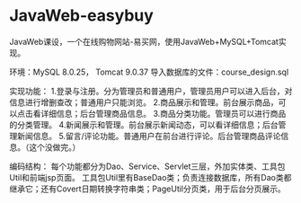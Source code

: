 # JavaWeb-easybuy
JavaWeb课设，一个在线购物网站-易买网，使用JavaWeb+MySQL+Tomcat实现。

环境：MySQL 8.0.25，  Tomcat 9.0.37
导入数据库的文件：course_design.sql

实现功能：
  1.登录与注册。分为管理员和普通用户，管理员用户可以进入后台，对信息进行增删查改；普通用户只能浏览。
  2.商品展示和管理。前台展示商品，可以点击看详细信息；后台管理商品信息。
  3.商品分类功能。管理员可以进行商品的分类管理。
  4.新闻展示和管理。前台展示新闻动态，可以看详细信息；后台管理新闻信息。
  5.留言/评论功能。普通用户在前台进行评论。后台管理商品评论信息。（这个没做完。）
  
编码结构：
  每个功能都分为Dao、Service、Servlet三层，外加实体类、工具包Util和前端jsp页面。
  工具包Util里有BaseDao类；负责连接数据库，所有Dao类都继承它；还有Covert日期转换字符串类；PageUtil分页类，用于后台分页展示。
